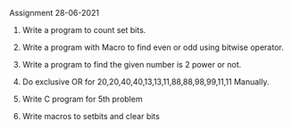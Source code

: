 Assignment 28-06-2021

1. Write a program to count set bits.
2. Write a program with Macro to find even or odd using bitwise operator.
3. Write a program to find the given number is 2 power or not.
4. Do exclusive OR for 
20,20,40,40,13,13,11,88,88,98,99,11,11
Manually.

4. Write C program for 5th problem
5. Write macros to setbits and clear bits
